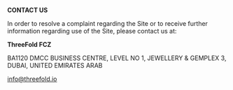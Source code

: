 **CONTACT US**

 In order to resolve a complaint regarding the Site or to receive further information regarding use of the Site, please contact us at:

 **ThreeFold FCZ**

BA1120 DMCC BUSINESS CENTRE, LEVEL NO 1, JEWELLERY & GEMPLEX 3, DUBAI, UNITED EMIRATES ARAB

info@threefold.io